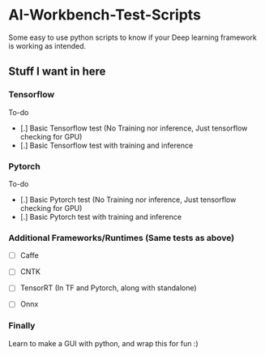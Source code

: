 # AI-Workbench-Test-Scripts
Some easy to use python scripts to know if your Deep learning framework is working as intended.


## Stuff I want in here

### Tensorflow

To-do

 - [.] Basic Tensorflow test (No Training nor inference, Just tensorflow checking for GPU)
 - [.] Basic Tensorflow test with training and inference

### Pytorch

To-do
 - [.] Basic Pytorch test (No Training nor inference, Just tensorflow checking for GPU)
 - [.] Basic Pytorch test with training and inference

### Additional Frameworks/Runtimes (Same tests as above)

 - [ ] Caffe
 - [ ] CNTK
 - [ ] TensorRT (In TF and Pytorch, along with standalone)
 - [ ] Onnx


### Finally

Learn to make a GUI with python, and wrap this for fun :)
